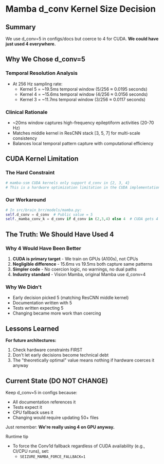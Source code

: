 # Mamba d_conv Kernel Size Decision

## Summary
We use d_conv=5 in configs/docs but coerce to 4 for CUDA. **We could have just used 4 everywhere.**

## Why We Chose d_conv=5

### Temporal Resolution Analysis
- At 256 Hz sampling rate:
  - Kernel 5 = ~19.5ms temporal window (5/256 ≈ 0.0195 seconds)
  - Kernel 4 = ~15.6ms temporal window (4/256 ≈ 0.0156 seconds)
  - Kernel 3 = ~11.7ms temporal window (3/256 ≈ 0.0117 seconds)

### Clinical Rationale
- ~20ms window captures high-frequency epileptiform activities (20-70 Hz)
- Matches middle kernel in ResCNN stack [3, 5, 7] for multi-scale consistency
- Balances local temporal pattern capture with computational efficiency

## CUDA Kernel Limitation

### The Hard Constraint
```python
# mamba-ssm CUDA kernels only support d_conv in {2, 3, 4}
# This is a hardware optimization limitation in the CUDA implementation
```

### Our Workaround
```python
# In src/brain_brr/models/mamba.py:
self.d_conv = d_conv  # Public value = 5
self._mamba_conv_k = d_conv if d_conv in (2,3,4) else 4  # CUDA gets 4
```

## The Truth: We Should Have Used 4

### Why 4 Would Have Been Better
1. **CUDA is primary target** - We train on GPUs (A100s), not CPUs
2. **Negligible difference** - 15.6ms vs 19.5ms both capture same patterns
3. **Simpler code** - No coercion logic, no warnings, no dual paths
4. **Industry standard** - Vision Mamba, original Mamba use d_conv=4

### Why We Didn't
- Early decision picked 5 (matching ResCNN middle kernel)
- Documentation written with 5
- Tests written expecting 5
- Changing became more work than coercing

## Lessons Learned

**For future architectures:**
1. Check hardware constraints FIRST
2. Don't let early decisions become technical debt
3. The "theoretically optimal" value means nothing if hardware coerces it anyway

## Current State (DO NOT CHANGE)

Keep d_conv=5 in configs because:
- All documentation references it
- Tests expect it
- CPU fallback uses it
- Changing would require updating 50+ files

Just remember: **We're really using 4 on GPU anyway.**

Runtime tip
- To force the Conv1d fallback regardless of CUDA availability (e.g., CI/CPU runs), set:
  - `SEIZURE_MAMBA_FORCE_FALLBACK=1`
